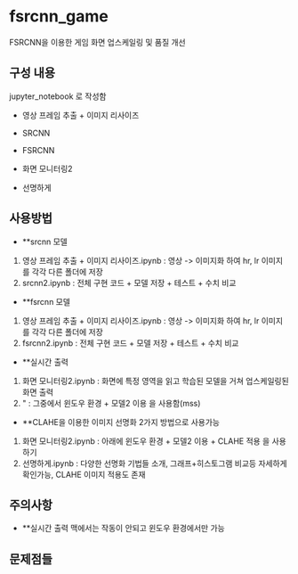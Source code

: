 # fsrcnn_game

FSRCNN을 이용한 게임 화면 업스케일링 및 품질 개선

## 구성 내용
jupyter_notebook 로 작성함  

+ 영상 프레임 추출 + 이미지 리사이즈
+ SRCNN
+ FSRCNN

+ 화면 모니터링2
+ 선명하게



## 사용방법
+ **srcnn 모델
1. 영상 프레임 추출 + 이미지 리사이즈.ipynb : 영상 -> 이미지화 하여 hr, lr 이미지를 각각 다른 폴더에 저장
2. srcnn2.ipynb : 전체 구현 코드 + 모델 저장 + 테스트 + 수치 비교  


+ **fsrcnn 모델
1. 영상 프레임 추출 + 이미지 리사이즈.ipynb : 영상 -> 이미지화 하여 hr, lr 이미지를 각각 다른 폴더에 저장
2. fsrcnn2.ipynb : 전체 구현 코드 + 모델 저장 + 테스트 + 수치 비교  


+ **실시간 출력
1. 화면 모니터링2.ipynb : 화면에 특정 영역을 읽고 학습된 모델을 거쳐 업스케일링된 화면 출력
2. " : 그중에서 윈도우 환경 + 모델2 이용 을 사용함(mss)  


+ **CLAHE을 이용한 이미지 선명화
2가지 방법으로 사용가능
1. 화면 모니터링2.ipynb : 아래에 윈도우 환경 + 모델2 이용 + CLAHE 적용 을 사용하기
2. 선명하게.ipynb : 다양한 선명화 기법들 소개, 그래프+히스토그램 비교등 자세하게 확인가능, CLAHE 이미지 적용도 존재  


## 주의사항
+ **실시간 출력
맥에서는 작동이 안되고 윈도우 환경에서만 가능  

## 문제점들
